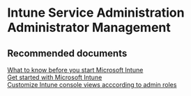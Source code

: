 <properties
	pageTitle="Service Administration Administrator Management"
	description="Service Administration Administrator Management"
	service="microsoft.intune"
	resource="intune"
	authors="mackie1604"
	displayOrder=""
	selfHelpType="generic"
	supportTopicIds="32435281"
	resourceTags=""
	productPesIds="15584"
	cloudEnvironments="public"
/>

# Intune Service Administration Administrator Management

## **Recommended documents**

[What to know before you start Microsoft Intune](https://docs.microsoft.com/intune/get-started/what-to-know-before-you-start-microsoft-intune#BKMK_AdminAccounts)<br>
[Get started with Microsoft Intune](https://docs.microsoft.com/intune-classic/get-started/get-started)<br>
[Customize Intune console views acccording to admin roles](https://docs.microsoft.com/intune-classic/deploy-use/control-what-admins-can-see-in-the-microsoft-intune-admin-console)<br>

